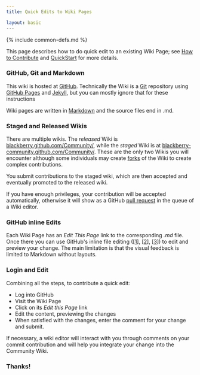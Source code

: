 ```yaml
---
title: Quick Edits to Wiki Pages

layout: basic
---
```

{% include common-defs.md %}

This page describes how to do quick edit to an existing Wiki Page;
see
[How to Contribute](Contribute.html) and [QuickStart](QuickStart.html)
for more details.

### GitHub, Git and Markdown

This wiki is hosted at [GitHub](http://en.wikipedia.org/wiki/GitHub).
Technically the Wiki is a [Git][1] repository
using [GitHub Pages](http://help.github.com/pages/) and
[Jekyll](http://github.com/mojombo/jekyll/),
but you can mostly ignore that for these instructions

[1]: <http://en.wikipedia.org/wiki/Git_(software)>

Wiki pages are written in
[Markdown](http://daringfireball.net/projects/markdown/) and the source files end in .md.

### Staged and Released Wikis

There are multiple wikis.  The _released_ Wiki is
[blackberry.github.com/Community/][2], while the _staged_ Wiki is at
[blackberry-community.github.com/Community/][3].
These are the only two Wikis you will encounter although
some individuals may create [forks](http://help.github.com/fork-a-repo/)
of the Wiki to create complex contributions.

[2]: <http://blackberry.github.com/Community/index.html>
[3]: <http://blackberry-community.github.com/Community/index.html>

You submit contributions to the staged wiki, which are
then accepted and eventually promoted to the released wiki.

If you have enough privileges, your contribution will be accepted automatically, otherwise it
will show as a GitHub [pull request](http://help.github.com/send-pull-requests/)
in the queue of a Wiki editor.

### GitHub inline Edits

Each Wiki Page has an _Edit This Page_ link to the corresponding _.md_ file.
Once there you can use GitHub's inline file editing (\[[1]\], \[[2]\], \[[3]\])
to edit and preview your change.
The main limitation is that the visual feedback is limited to Markdown without layouts.

[1]: <https://github.com/blog/143-inline-file-editing> "Inline File Editing"
[2]: <https://github.com/blog/844-forking-with-the-edit-button> "Forking with the Edit Button"
[3]: <https://github.com/blog/905-edit-like-an-ace> "Edit Like an Ace"

### Login and Edit

Combining all the steps, to contribute a quick edit:

* Log into GitHub
* Visit the Wiki Page
* Click on its _Edit this Page_ link
* Edit the content, previewing the changes
* When satisfied with the changes, enter the comment for your change and submit.

If necessary, a wiki editor will interact with you through comments on your commit contribution and
will help you integrate your change into the Community Wiki.

### Thanks!
